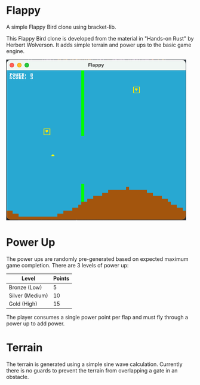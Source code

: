 # Flappy


A simple Flappy Bird clone using bracket-lib.


This Flappy Bird clone is developed from the material in "Hands-on Rust" by Herbert Wolverson. It adds simple terrain and power ups to the basic game engine. 

![sc](resources/screenshot.png "Screenshot")

# Power Up

The power ups are randomly pre-generated based on expected maximum game completion. There are 3 levels of power up:

 Level           | Points 
-----------------|--------
 Bronze (Low)    |  5     
 Silver (Medium) | 10     
 Gold   (High)   | 15     

The player consumes a single power point per flap and must fly through a power up to add power.

# Terrain

The terrain is generated using a simple sine wave calculation. Currently there is no guards to prevent the terrain from overlapping a gate in an obstacle.